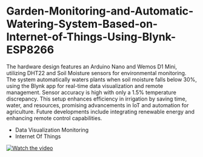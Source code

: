 # Garden-Monitoring-and-Automatic-Watering-System-Based-on-Internet-of-Things-Using-Blynk-ESP8266
The hardware design features an Arduino Nano and Wemos D1 Mini, utilizing DHT22 and Soil Moisture sensors for environmental monitoring. The system automatically waters plants when soil moisture falls below 30%, using the Blynk app for real-time data visualization and remote management. Sensor accuracy is high with only a 1.5% temperature discrepancy. This setup enhances efficiency in irrigation by saving time, water, and resources, promising advancements in IoT and automation for agriculture. Future developments include integrating renewable energy and enhancing remote control capabilities.

- Data Visualization Monitoring
- Internet Of Things

[![Watch the video](https://img.youtube.com/vi/eBUXGqSBA9o/maxresdefault.jpg)](https://www.youtube.com/watch?v=eBUXGqSBA9o&t=60s)

